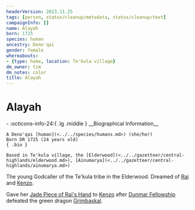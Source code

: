 ```yaml
---
headerVersion: 2023.11.25
tags: [person, status/cleanup/metadata, status/cleanup/text]
campaignInfo: []
name: Alayah
born: 1725
species: human
ancestry: Deno'qai
gender: female
whereabouts:
- {type: home, location: Te'kula village}
dm_owner: tim
dm_notes: color
title: Alayah
---
```

# Alayah
<div class="grid cards ext-narrow-margin ext-one-column" markdown>
- :octicons-info-24:{ .lg .middle } __Biographical Information__

    A Deno'qai [human](<../../species/humans.md>) (she/her)  
    Born DR 1725 (24 years old)  
    { .bio }

    Based in Te'kula village, the [Elderwood](<../../gazetteer/central-highlands/elderwood.md>), [Ainumarya](<../../gazetteer/central-highlands/ainumarya.md>)
</div>


The young Godcaller of the Te'kula tribe in the Elderwood. Dreamed of [Rai](<../pcs/great-war/rai.md>) and [Kenzo](<../pcs/dunmar-fellowship/kenzo.md>). 

Gave her [Jade Piece of Rai's Hand](<../../campaigns/dunmari-frontier-campaign/treasure/jade-piece-of-rai-s-hand.md>) to [Kenzo](<../pcs/dunmar-fellowship/kenzo.md>) after [Dunmar Fellowship](<../pcs/dunmar-fellowship/dunmar-fellowship.md>) defeated the green dragon [Grimbaskal](<../other-nonhumans/mezzar.md>). 



